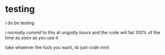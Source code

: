# testing

i do be testing


i normally commit to this at ungodly hours and the code will fail 100% of the time as soon as you use it

take whatever the fuck you want, its just code innit
